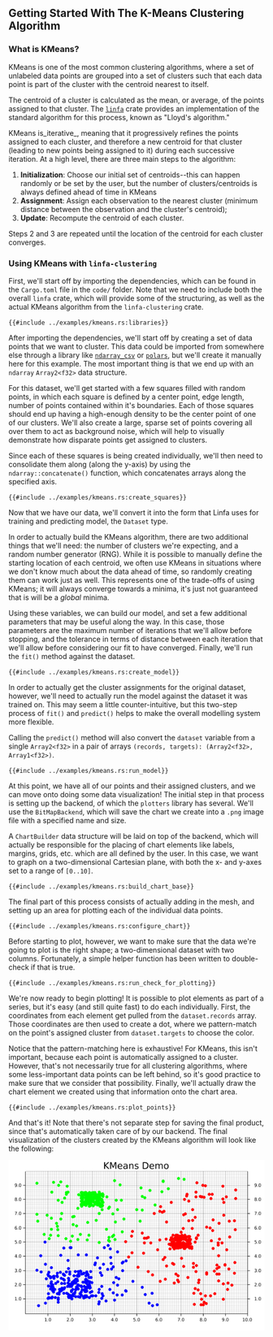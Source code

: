 ## Getting Started With The K-Means Clustering Algorithm 

### What is KMeans?

KMeans is one of the most common clustering algorithms, where a set of unlabeled data points are grouped into a set of clusters such that each data point is part of the cluster with the centroid nearest to itself.  

The centroid of a cluster is calculated as the mean, or average, of the points assigned to that cluster. The [`linfa`](https://github.com/rust-ml/linfa) crate provides an implementation of the standard algorithm for this process, known as "Lloyd's algorithm."

KMeans is_iterative_, meaning that it progressively refines the points assigned to each cluster, and therefore a new centroid for that cluster (leading to new points being assigned to it) during each successive iteration. At a high level, there are three main steps to the algorithm: 
1. **Initialization**: Choose our initial set of centroids--this can happen randomly or be set by the user, but the number of clusters/centroids is always defined ahead of time in KMeans
2. **Assignment**: Assign each observation to the nearest cluster (minimum distance between the observation and the cluster's centroid);
3. **Update**: Recompute the centroid of each cluster.

Steps 2 and 3 are repeated until the location of the centroid for each cluster converges.


### Using KMeans with `linfa-clustering`

First, we'll start off by importing the dependencies, which can be found in the `Cargo.toml` file in the `code/` folder. Note that we need to include both the overall `linfa` crate, which will provide some of the structuring, as well as the actual KMeans algorithm from the `linfa-clustering` crate. 
```rust,no_run
{{#include ../examples/kmeans.rs:libraries}}
```
After importing the dependencies, we'll start off by creating a set of data points that we want to cluster. This data could be imported from somewhere else through a library like [`ndarray_csv`](https://github.com/paulkernfeld/ndarray-csv) or [`polars`](https://github.com/ritchie46/polars), but we'll create it manually here for this example. The most important thing is that we end up with an `ndarray` `Array2<f32>` data structure. 

For this dataset, we'll get started with a few squares filled with random points, in which each square is defined by a center point, edge length, number of points contained within it's boundaries. Each of those squares should end up having a high-enough density to be the center point of one of our clusters. We'll also create a large, sparse set of points covering all over them to act as background noise, which will help to visually demonstrate how disparate points get assigned to clusters. 

Since each of these squares is being created individually, we'll then need to consolidate them along (along the y-axis) by using the `ndarray::concatenate()` function, which concatenates arrays along the specified axis.

 
```rust,no_run
{{#include ../examples/kmeans.rs:create_squares}}
```

Now that we have our data, we'll convert it into the form that Linfa uses for training and predicting model, the `Dataset` type. 

In order to actually build the KMeans algorithm, there are two additional things that we'll need: the number of clusters we're expecting, and a random number generator (RNG). While it is possible to manually define the starting location of each centroid, we often use KMeans in situations where we don't know much about the data ahead of time, so randomly creating them can work just as well. This represents one of the trade-offs of using KMeans; it will always converge towards a minima, it's just not guaranteed that is will be a *global* minima. 

Using these variables, we can build our model, and set a few additional parameters that may be useful along the way. In this case, those parameters are the maximum number of iterations that we'll allow before stopping, and the tolerance in terms of distance between each iteration that we'll allow before considering our fit to have converged. Finally, we'll run the `fit()` method against the dataset.  

```rust,no_run
{{#include ../examples/kmeans.rs:create_model}}
```

In order to actually get the cluster assignments for the original dataset, however, we'll need to actually run the model against the dataset it was trained on. This may seem a little counter-intuitive, but this two-step process of `fit()` and `predict()` helps to make the overall modelling system more flexible. 

Calling the `predict()` method will also convert the `dataset` variable from a single `Array2<f32>` in a pair of arrays `(records, targets): (Array2<f32>, Array1<f32>)`. 

```rust,no_run
{{#include ../examples/kmeans.rs:run_model}}
```

At this point, we have all of our points and their assigned clusters, and we can move onto doing some data visualization! The initial step in that process is setting up the backend, of which the `plotters` library has several. We'll use the `BitMapBackend`, which will save the chart we create into a `.png` image file with a specified name and size.

A `ChartBuilder` data structure will be laid on top of the backend, which will actually be responsible for the placing of chart elements like labels, margins, grids, etc. which are all defined by the user. In this case, we want to graph on a two-dimensional Cartesian plane, with both the x- and y-axes set to a range of `[0..10]`. 

```rust,no_run
{{#include ../examples/kmeans.rs:build_chart_base}}
```

The final part of this process consists of actually adding in the mesh, and setting up an area for plotting each of the individual data points. 

```rust,no_run
{{#include ../examples/kmeans.rs:configure_chart}}
```
Before starting to plot, however, we want to make sure that the data we're going to plot is the right shape; a two-dimensional dataset with two columns. Fortunately, a simple helper function has been written to double-check if that is true. 

```rust,no_run
{{#include ../examples/kmeans.rs:run_check_for_plotting}}
```

We're now ready to begin plotting! It is possible to plot elements as part of a series, but it's easy (and still quite fast) to do each individually. First, the coordinates from each element get pulled from the `dataset.records` array. Those coordinates are then used to create a dot, where we pattern-match on the point's assigned cluster from `dataset.targets` to choose the color. 

Notice that the pattern-matching here is exhaustive! For KMeans, this isn't important, because each point is automatically assigned to a cluster. However, that's not necessarily true for all clustering algorithms, where some less-important data points can be left behind, so it's good practice to make sure that we consider that possibility. Finally, we'll actually draw the chart element we created using that information onto the chart area. 

```rust,no_run
{{#include ../examples/kmeans.rs:plot_points}}
```
And that's it! Note that there's not separate step for saving the final product, since that's automatically taken care of by our backend. The final visualization of the clusters created by the KMeans algorithm will look like the following:

![KMeans](assets/kmeans.png)
